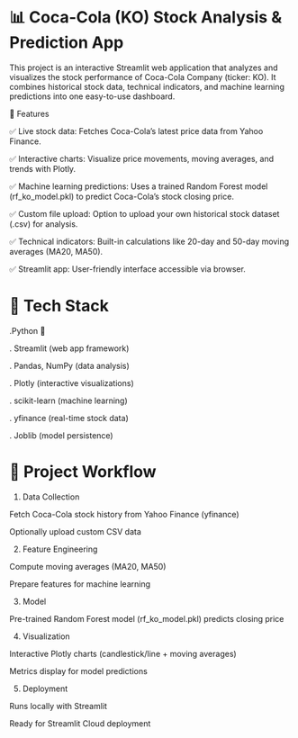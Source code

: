 # 📊 Coca-Cola (KO) Stock Analysis & Prediction App

This project is an interactive Streamlit web application that analyzes and visualizes the stock performance of Coca-Cola Company (ticker: KO). It combines historical stock data, technical indicators, and machine learning predictions into one easy-to-use dashboard.


🔹 Features

✅ Live stock data: Fetches Coca-Cola’s latest price data from Yahoo Finance.

✅ Interactive charts: Visualize price movements, moving averages, and trends with Plotly.

✅ Machine learning predictions: Uses a trained Random Forest model (rf_ko_model.pkl) to predict Coca-Cola’s stock closing price.

✅ Custom file upload: Option to upload your own historical stock dataset (.csv) for analysis.

✅ Technical indicators: Built-in calculations like 20-day and 50-day moving averages (MA20, MA50).

✅ Streamlit app: User-friendly interface accessible via browser.


# 🔹 Tech Stack

.Python 🐍

. Streamlit (web app framework)

. Pandas, NumPy (data analysis)

. Plotly (interactive visualizations)

. scikit-learn (machine learning)

. yfinance (real-time stock data)

. Joblib (model persistence)


# 🔹 Project Workflow

1) Data Collection

Fetch Coca-Cola stock history from Yahoo Finance (yfinance)

Optionally upload custom CSV data

2) Feature Engineering

Compute moving averages (MA20, MA50)

Prepare features for machine learning

3) Model

Pre-trained Random Forest model (rf_ko_model.pkl) predicts closing price

4) Visualization

Interactive Plotly charts (candlestick/line + moving averages)

Metrics display for model predictions

5) Deployment

Runs locally with Streamlit

Ready for Streamlit Cloud deployment
